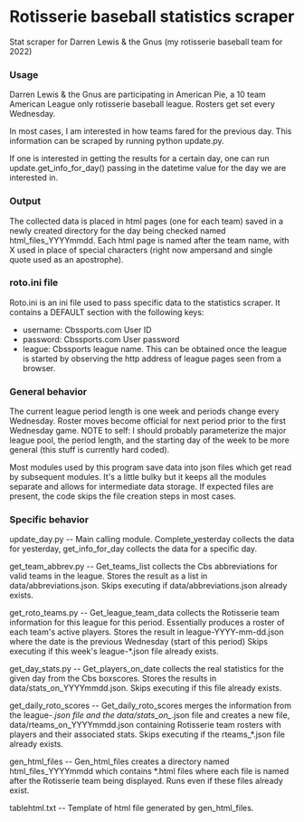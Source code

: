 # Rotisserie baseball statistics scraper

Stat scraper for Darren Lewis & the Gnus
(my rotisserie baseball team for 2022)

### Usage

Darren Lewis & the Gnus are participating in American Pie, a 10 team American League only rotisserie baseball league.  Rosters get set every Wednesday.

In most cases, I am interested in how teams fared for the previous day.  This information can be scraped by running python update.py.

If one is interested in getting the results for a certain day, one can run
update.get_info_for_day() passing in the datetime value for the day we are interested in.

### Output

The collected data is placed in html pages (one for each team) saved in a newly created directory for the day being checked named html_files_YYYYmmdd.  Each html page is named after the team name, with X used in place of special characters (right now ampersand and single quote used as an apostrophe).

### roto.ini file

Roto.ini is an ini file used to pass specific data to the statistics scraper.  It contains a DEFAULT section with the following keys:

* username: Cbssports.com User ID
* password: Cbssports.com User password
* league: Cbssports league name.  This can be obtained once the league is started by observing the http address of league pages seen from a browser.

### General behavior

The current league period length is one week and periods change every Wednesday.  Roster moves become official for next period prior to the first Wednesday game.  NOTE to self: I should probably parameterize the major league pool, the period length, and the starting day of the week to be more general (this stuff is currently hard coded).

Most modules used by this program save data into json files which get read
by subsequent modules.  It's a little bulky but it keeps all the modules separate and allows for intermediate data storage.  If expected files are present, the code skips the file creation steps in most cases.

### Specific behavior

update_day.py -- Main calling module.  Complete_yesterday collects the data for yesterday, get_info_for_day collects the data for a specific day.

get_team_abbrev.py -- Get_teams_list collects the Cbs abbreviations for valid teams in the league.  Stores the result as a list in data/abbreviations.json.  Skips executing if data/abbreviations.json already exists.

get_roto_teams.py -- Get_league_team_data collects the Rotisserie team information for this league for this period.  Essentially produces a roster of each team's active players.  Stores the result in league-YYYY-mm-dd.json where the date is the previous Wednesday (start of this period)  Skips executing if this week's league-*.json file already exists.

get_day_stats.py -- Get_players_on_date collects the real statistics for the given day from the Cbs boxscores.  Stores the results in data/stats_on_YYYYmmdd.json.  Skips executing if this file already exists.

get_daily_roto_scores -- Get_daily_roto_scores merges the information from the league-*.json file and the data/stats_on_*.json file and creates a new file, data/rteams_on_YYYYmmdd.json containing Rotisserie team rosters with players and their associated stats.  Skips executing if the rteams_*.json file already exists.

gen_html_files -- Gen_html_files creates a directory named html_files_YYYYmmdd which contains *.html files where each file is named after the Rotisserie team being displayed.  Runs even if these files already exist.

tablehtml.txt -- Template of html file generated by gen_html_files.

